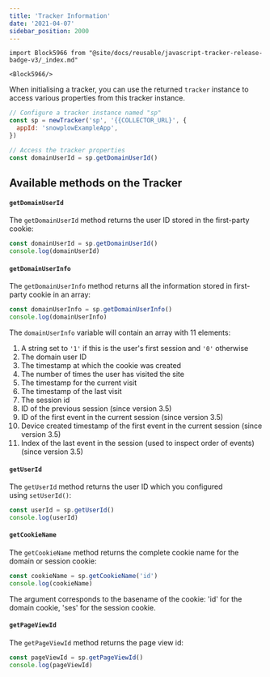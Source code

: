 ```yaml
---
title: 'Tracker Information'
date: '2021-04-07'
sidebar_position: 2000
---
```


```mdx-code-block
import Block5966 from "@site/docs/reusable/javascript-tracker-release-badge-v3/_index.md"

<Block5966/>
```

When initialising a tracker, you can use the returned `tracker` instance to access various properties from this tracker instance.

```javascript
// Configure a tracker instance named "sp"
const sp = newTracker('sp', '{{COLLECTOR_URL}', {
  appId: 'snowplowExampleApp',
})

// Access the tracker properties
const domainUserId = sp.getDomainUserId()
```

## Available methods on the Tracker

#### `getDomainUserId`

The `getDomainUserId` method returns the user ID stored in the first-party cookie:

```javascript
const domainUserId = sp.getDomainUserId()
console.log(domainUserId)
```

#### `getDomainUserInfo`

The `getDomainUserInfo` method returns all the information stored in first-party cookie in an array:

```javascript
const domainUserInfo = sp.getDomainUserInfo()
console.log(domainUserInfo)
```

The `domainUserInfo` variable will contain an array with 11 elements:

1. A string set to `'1'` if this is the user's first session and `'0'` otherwise
2. The domain user ID
3. The timestamp at which the cookie was created
4. The number of times the user has visited the site
5. The timestamp for the current visit
6. The timestamp of the last visit
7. The session id
8. ID of the previous session (since version 3.5)
9. ID of the first event in the current session (since version 3.5)
10. Device created timestamp of the first event in the current session (since version 3.5)
11. Index of the last event in the session (used to inspect order of events) (since version 3.5)

#### `getUserId`

The `getUserId` method returns the user ID which you configured using `setUserId()`:

```javascript
const userId = sp.getUserId()
console.log(userId)
```

#### `getCookieName`

The `getCookieName` method returns the complete cookie name for the domain or session cookie:

```javascript
const cookieName = sp.getCookieName('id')
console.log(cookieName)
```

The argument corresponds to the basename of the cookie: 'id' for the domain cookie, 'ses' for the session cookie.

#### `getPageViewId`

The `getPageViewId` method returns the page view id:

```javascript
const pageViewId = sp.getPageViewId()
console.log(pageViewId)
```
